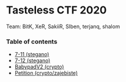 # Tasteless CTF 2020

Team: BitK, XeR, SakiiR, SIben, terjanq, shalom

### Table of contents

* [7-11 (stegano)](711)
* [7-12 (stegano)](712)
* [BabypadV2 (crypto)](BabypadV2)
* [Petition (crypto/zajebiste)](petition)
